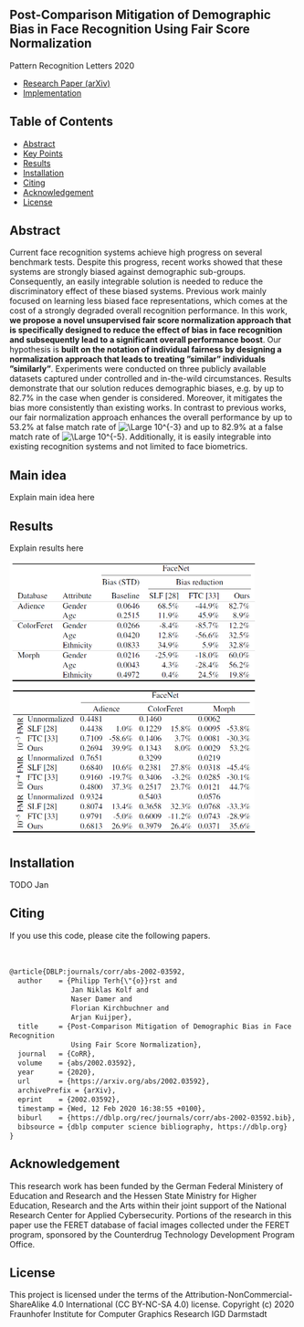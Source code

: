 ## Post-Comparison Mitigation of Demographic Bias in Face Recognition Using Fair Score Normalization

Pattern Recognition Letters 2020

* [Research Paper (arXiv)](https://arxiv.org/abs/2002.03592)
* [Implementation](...)


## Table of Contents 

- [Abstract](#abstract)
- [Key Points](#key-points)
- [Results](#results)
- [Installation](#installation)
- [Citing](#citing)
- [Acknowledgement](#acknowledgement)
- [License](#license)

## Abstract

Current face recognition systems achieve high progress on several benchmark tests. 
Despite this progress, recent works showed that these systems are strongly biased against demographic sub-groups.
Consequently, an easily integrable solution is needed to reduce the discriminatory effect of these biased systems. 
Previous work mainly focused on learning less biased face representations, which comes at the cost of a strongly degraded overall recognition performance. 
In this work, **we propose a novel unsupervised fair score normalization approach that is specifically designed to reduce the effect of bias in face recognition and subsequently lead to a significant overall performance boost**. 
Our hypothesis is **built on the notation of individual fairness by designing a normalization approach that leads to treating ”similar” individuals ”similarly”**. 
Experiments were conducted on three publicly available datasets captured under controlled and in-the-wild circumstances. 
Results demonstrate that our solution reduces demographic biases, e.g. by up to 82.7% in the case when gender is considered. 
Moreover, it mitigates the bias more consistently than existing works. 
In contrast to previous works, our fair normalization approach enhances the overall performance by up to 53.2% at false match rate 
of ![\Large 10^{-3}](https://latex.codecogs.com/gif.latex?\inline&space;10^{-3}) and
up to 82.9% at a false match rate of ![\Large 10^{-5}](https://latex.codecogs.com/gif.latex?\inline&space;10^{-5}). 
Additionally, it is easily integrable into existing recognition systems and not limited to face biometrics.

## Main idea

Explain main idea here

## Results

Explain results here

<img src="BiasReductionFaceNet.png" width="430" >  <img src="ImprovementRecognitionPerformance.png" width="430" >

## Installation

TODO Jan


## Citing

If you use this code, please cite the following papers.


```


@article{DBLP:journals/corr/abs-2002-03592,
  author    = {Philipp Terh{\"{o}}rst and
               Jan Niklas Kolf and
               Naser Damer and
               Florian Kirchbuchner and
               Arjan Kuijper},
  title     = {Post-Comparison Mitigation of Demographic Bias in Face Recognition
               Using Fair Score Normalization},
  journal   = {CoRR},
  volume    = {abs/2002.03592},
  year      = {2020},
  url       = {https://arxiv.org/abs/2002.03592},
  archivePrefix = {arXiv},
  eprint    = {2002.03592},
  timestamp = {Wed, 12 Feb 2020 16:38:55 +0100},
  biburl    = {https://dblp.org/rec/journals/corr/abs-2002-03592.bib},
  bibsource = {dblp computer science bibliography, https://dblp.org}
}
```


## Acknowledgement

This research work has been funded by the German Federal Ministery of Education and Research and the Hessen State
Ministry for Higher Education, Research and the Arts within their joint support of the National Research Center for Applied
Cybersecurity. 
Portions of the research in this paper use the FERET database of facial images collected under the FERET
program, sponsored by the Counterdrug Technology Development Program Office. 

## License 

This project is licensed under the terms of the Attribution-NonCommercial-ShareAlike 4.0 International (CC BY-NC-SA 4.0) license.
Copyright (c) 2020 Fraunhofer Institute for Computer Graphics Research IGD Darmstadt
